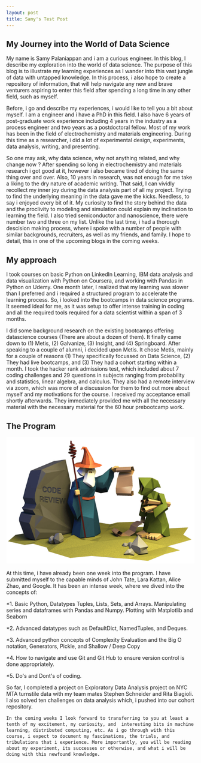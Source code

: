 ```yaml
---
layout: post
title: Samy's Test Post
---
```

## My Journey into the World of Data Science


My name is Samy Palaniappan and i am a curious engineer. In this blog, I describe my exploration into the world of data science. The purpose of this blog is to illustrate my learning experiences as I wander into this vast jungle of data with untapped knowledge. In this process, i also hope to create a repository of information, that will help navigate any new and brave venturers aspiring to enter this field after spending a long time in any other field, such as myself.

Before, i go and describe my experiences, i would like to tell you a bit about myself. I am a engineer and i have a PhD in this field. I also have 6 years of post-graduate work experience including 4 years in the industry as a process engineer and two years as a postdoctoral fellow. Most of my work has been in the field of electrochemistry and materials engineering. During this time as a researcher, i did a lot of experimental design, experiments, data analysis, writing, and presenting.

So one may ask, why data science, why not anything related, and why change now ? After spending so long in electrochemistry and materials research i got good at it, however i also became tired of doing the same thing over and over. Also, 10 years in research, was not enough for me take a liking to the dry nature of academic writing. That said, I can vividly recollect my inner joy during the data analysis part of all my project. Trying to find the underlying meaning in the data gave me the kicks. Needless, to say i enjoyed every bit of it. My curiosity to find the story behind the data and the proclivity to modeling and simulation could explain my inclination to learning the field. I also tried semiconductor and nanoscience, there were number two and three on my list. Unlike the last time, i had a thorough  descision making process, where i spoke with a number of people with similar backgrounds, recruiters, as well as my friends, and family. I hope to detail, this in one of the upcoming blogs in the coming weeks.

## My approach

I took courses on basic Python on LinkedIn Learning, IBM data analysis and data visualization with Python on Coursera, and working with Pandas in Python on Udemy. One month later, I realized that my learning was slower than I preferred and i required a structured program to accelerate the learning process. So, i looked into the bootcamps in data science programs. It seemed ideal for me, as it was setup to offer intense training in coding and all the required tools required for a data scientist within a span of 3 months. 

I did some background research on the existing bootcamps offering datascience courses (There are about a dozen of them). It finally came down to (1) Metis, (2) Galvanize, (3) Insight, and (4) Springboard. After speaking to a couple of alumni, i decided upon Metis. It chose Metis, mainly for a couple of reasons (1) They specifically focussed on Data Science, (2) They had live bootcamps, and (3) They had a cohort starting within a month. I took the hacker rank admissions test, which included about 7 coding challenges and 29 questions in subjects ranging from probability and statistics, linear algebra, and calculus. They also had a remote interview via zoom, which was more of a discussion for them to find out more about myself and my motivations for the course. I received my acceptance email shortly afterwards. They immediately provided me with all the necessary material with the necessary material for the 60 hour prebootcamp work. 

## The Program

![Image test](/images/receive_instructions.png)

At this time, i have already been one week into the program. I have submitted myself to the capable minds of John Tate, Lara Kattan, Alice Zhao, and Google. It has been an intense week, where we dived into the concepts of:

*1. Basic Python, Datatypes Tuples, Lists, Sets, and Arrays. Manipulating series and dataframes with Pandas and Numpy. Plotting with Matplotlib and Seaborn

*2. Advanced datatypes such as DefaultDict, NamedTuples, and Deques. 

*3. Advanced python concepts of Complexity Evaluation and the Big O notation, Generators, Pickle, and Shallow / Deep Copy

*4. How to navigate and use Git and Git Hub to ensure version control is done appropriately.

*5. Do's and Dont's of coding. 

   

   So far, I completed a project on Exploratory Data Analysis project on  NYC MTA turnstile data with my team mates Stephen Schneider and Rita Biagioli. I also solved ten challenges on data analysis which, i pushed into our cohort repository.

    In the coming weeks I look forward to transferring to you at least a tenth of my excitement, my curiosity, and  interesting bits in machine learning, distributed computing, etc. As i go through with this course, i expect to document my fascinations, the trials, and tribulations that i experience. More importantly, you will be reading about my experiment, its successes or otherwise, and what i will be doing with this newfound knowledge.